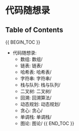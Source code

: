 # 代码随想录


## Table of Contents
{{ BEGIN_TOC }}
- 代码随想录: 
  - 数组: 数组/
  - 链表: 链表/
  - 哈希表: 哈希表/
  - 字符串: 字符串/
  - 栈与队列: 栈与队列/
  - 二叉树: 二叉树/
  - 回溯: 回溯算法/
  - 动态规划: 动态规划/
  - 贪心: 贪心/
  - 单调栈: 单调栈/
  - 图论: 图论/
{{ END_TOC }}